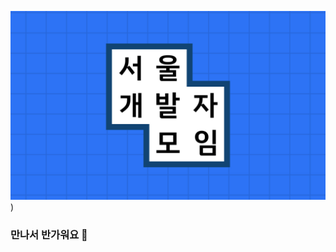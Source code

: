 ![BANNER](https://github.com/seogaemo/.github/blob/main/profile/Thumbnail.jpg?raw=true))
### 만나서 반가워요 👋
